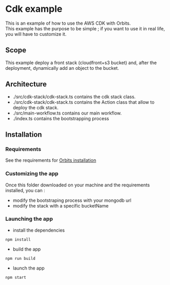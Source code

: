 # Cdk example

This is an example of how to use the AWS CDK with Orbits.  
This example has the purpose to be simple ; if you want to use it in real life, you will have to customize it.  

## Scope

This example deploy a front stack (cloudfront+s3 bucket) and, after the deployment, dynamically add an object to the bucket.

## Architecture
- ./src/cdk-stack/cdk-stack.ts contains the cdk stack class.
- ./src/cdk-stack/cdk-stack.ts contains the Action class that allow to deploy the cdk stack.
- ./src/main-workflow.ts contains our main workflow.
- ./index.ts contains the bootstrapping process

## Installation


### Requirements

See the requirements for [Orbits installation](./../../../README.md)

### Customizing the app

Once this folder downloaded on your machine and the requirements installed, you can :
- modify the bootstraping process with your mongodb url
- modify the stack with a specific bucketName

### Launching the app

- install the dependencies
```console
npm install
```
- build the app
```console
npm run build
```
- launch the app
```console
npm start
```